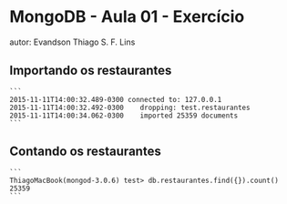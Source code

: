 # MongoDB - Aula 01 - Exercício
autor: Evandson Thiago S. F. Lins

## Importando os restaurantes

    ```
    2015-11-11T14:00:32.489-0300 connected to: 127.0.0.1
    2015-11-11T14:00:32.492-0300    dropping: test.restaurantes
    2015-11-11T14:00:34.062-0300    imported 25359 documents
    ```

## Contando os restaurantes

    ```
    ThiagoMacBook(mongod-3.0.6) test> db.restaurantes.find({}).count()
    25359
    ```


